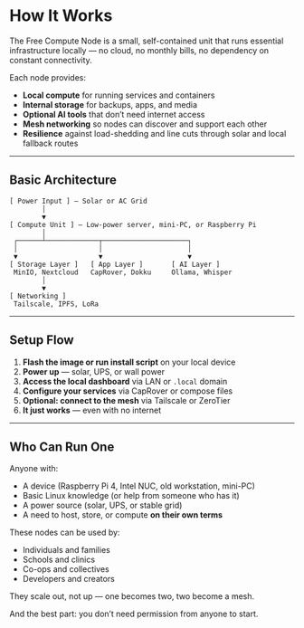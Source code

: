 # How It Works

The Free Compute Node is a small, self-contained unit that runs essential infrastructure locally — no cloud, no monthly bills, no dependency on constant connectivity.

Each node provides:

* **Local compute** for running services and containers
* **Internal storage** for backups, apps, and media
* **Optional AI tools** that don’t need internet access
* **Mesh networking** so nodes can discover and support each other
* **Resilience** against load-shedding and line cuts through solar and local fallback routes

---

## Basic Architecture

```
[ Power Input ] — Solar or AC Grid
        │
        ▼
[ Compute Unit ] — Low-power server, mini-PC, or Raspberry Pi
        │
 ┌──────┴─────────────┬─────────────────────┐
 │                    │                     │
 ▼                    ▼                     ▼
[ Storage Layer ]   [ App Layer ]       [ AI Layer ]
 MinIO, Nextcloud   CapRover, Dokku     Ollama, Whisper
        │
        ▼
[ Networking ]
 Tailscale, IPFS, LoRa
```

---

## Setup Flow

1. **Flash the image or run install script** on your local device
2. **Power up** — solar, UPS, or wall power
3. **Access the local dashboard** via LAN or `.local` domain
4. **Configure your services** via CapRover or compose files
5. **Optional: connect to the mesh** via Tailscale or ZeroTier
6. **It just works** — even with no internet

---

## Who Can Run One

Anyone with:

* A device (Raspberry Pi 4, Intel NUC, old workstation, mini-PC)
* Basic Linux knowledge (or help from someone who has it)
* A power source (solar, UPS, or stable grid)
* A need to host, store, or compute **on their own terms**

These nodes can be used by:

* Individuals and families
* Schools and clinics
* Co-ops and collectives
* Developers and creators

They scale out, not up — one becomes two, two become a mesh.

And the best part: you don’t need permission from anyone to start.